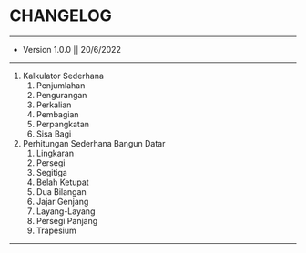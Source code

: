 #  CHANGELOG
------------------------------
* Version 1.0.0 || 20/6/2022
------------------------------
1. Kalkulator Sederhana
   1. Penjumlahan
   2. Pengurangan
   3. Perkalian
   4. Pembagian
   5. Perpangkatan
   6. Sisa Bagi
2. Perhitungan Sederhana Bangun Datar
   1. Lingkaran
   2. Persegi
   3. Segitiga
   4. Belah Ketupat
   5. Dua Bilangan
   6. Jajar Genjang
   7. Layang-Layang
   8. Persegi Panjang
   9. Trapesium
------------------------------